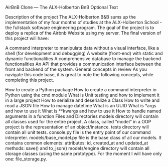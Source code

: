 AirBnB Clone ― The ALX-Holberton BnB
Optional Text

Description of the project
The ALX-Holberton B&B sums up the implementation of my four months of studies at the ALX-Holberton School - the fullstack software engineering program. The goal of the project is to deploy a replica of the Airbnb Website using my server. The final version of this project will have:

A command interpreter to manipulate data without a visual interface, like a shell (for development and debugging)
A website (front-end) with static and dynamic functionalities
A comprehensive database to manage the backend functionalities
An API that provides a communication interface between the front and backend of the system.
General concepts in review
As you navigate this code base, it is great to note the following concepts, while completing this project.

How to create a Python package
How to create a command interpreter in Python using the cmd module
What is Unit testing and how to implement it in a large project
How to serialize and deserialize a Class
How to write and read a JSON file
How to manage datetime
What is an UUID
What is *args and how to use it
What is **kwargs and how to use it
How to handle named arguments in a function
Files and Directories
models directory will contain all classes used for the entire project. A class, called “model” in a OOP project is the representation of an object/instance.
tests directory will contain all unit tests.
console.py file is the entry point of our command interpreter.
models/base_model.py file is the base class of all our models. It contains common elements:
attributes: id, created_at and updated_at
methods: save() and to_json()
models/engine directory will contain all storage classes (using the same prototype). For the moment I will have only one: file_storage.py.
